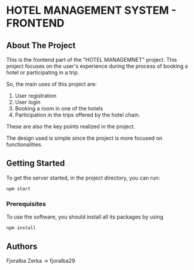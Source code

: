 # HOTEL MANAGEMENT SYSTEM - FRONTEND

## About The Project
This is the frontend part of the "HOTEL MANAGEMNET" project. 
This project focuses on the user's experience during the process of booking a hotel or participating in a trip.

So, the main uses of this project are:
1. User registration
2. User login
3. Booking a room in one of the hotels
4. Participation in the trips offered by the hotel chain.

These are also the key points realized in the project.

The design used is simple since the project is more focused on functionalities.

## Getting Started

To get the server started, in the project directory, you can run:

 ```
 npm start
 ```

### Prerequisites

To use the software, you should install all its packages by using 
```
npm install
```

## Authors
Fjoralba Zerka -> fjoralba29
